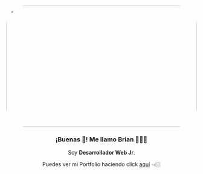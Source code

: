 
 
  <img height="320" width="100%" src="https://i.pinimg.com/originals/bd/56/5d/bd565dcc0a556add0b0a0ed6b26d686e.gif" style="border-radius: 50px;">
 
  
 <h3 align="center">¡Buenas 👋! Me llamo Brian 👨🏻‍💻</h3>
<p align="center">Soy <strong>Desarrollador Web Jr</strong>.  
<p align="center">Puedes ver mi Portfolio haciendo click <a href='https://www.ovsbrian.me/' target="_blank"> aquí</a> 👈🏼</p>
 
